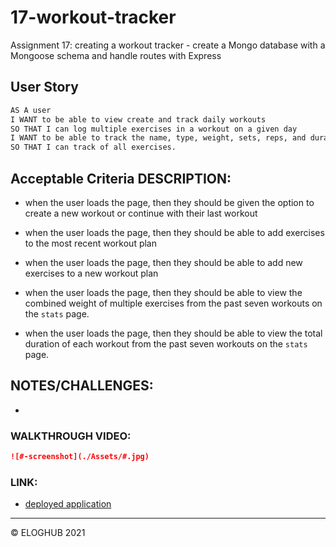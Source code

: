 # 17-workout-tracker
Assignment 17: creating a workout tracker - create a Mongo database with a Mongoose schema and handle routes with Express


## User Story

```md
AS A user
I WANT to be able to view create and track daily workouts
SO THAT I can log multiple exercises in a workout on a given day
I WANT to be able to track the name, type, weight, sets, reps, and duration of exercise
SO THAT I can track of all exercises.

```


## Acceptable Criteria DESCRIPTION:

* when the user loads the page, then they should be given the option to create a new workout or continue with their last workout

* when the user loads the page, then they should be able to add exercises to the most recent workout plan

* when the user loads the page, then they should be able to add new exercises to a new workout plan

* when the user loads the page, then they should be able to view the combined weight of multiple exercises from the past seven workouts on the `stats` page.

* when the user loads the page, then they should be able to view the total duration of each workout from the past seven workouts on the `stats` page.



## NOTES/CHALLENGES:

+ 


### WALKTHROUGH VIDEO:

```md
![#-screenshot](./Assets/#.jpg)
```


### LINK:

* [deployed application](#)

---
© ELOGHUB 2021